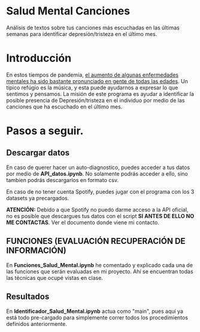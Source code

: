 # Salud Mental Canciones
 Análisis de textos sobre tus canciones más escuchadas en las últimas semanas para identificar depresión/tristeza en el último mes. 

# Introducción
En estos tiempos de pandemia, [el aumento de algunas enfermedades mentales ha sido bastante pronunciado en gente de todas las edades](https://www.imss.gob.mx/prensa/archivo/202107/301). Un típico refúgio es la música, y esta puede ayudarnos a expresar lo que sentimos y pensamos. La misión de este programa es ayudar a identificar la posible presencia de Depresión/tristeza en el individuo por medio de las canciones que ha escuchado en el último mes. 

# Pasos a seguir.

## Descargar datos

En caso de querer hacer un auto-diagnostico, puedes acceder a tus datos por medio de __API_datos.ipynb__. No solamente podrás acceder a ello, sino tambíen podrás descargarlos en formato csv. 

En caso de no tener cuenta Spotify, puedes jugar con el programa con los 3 datasets ya precargados. 

__ATENCIÓN:__ Debido a que Spotify no puedo darme acceso a la API oficial, no es posible que descargues tus datos con el script __SI ANTES DE ELLO NO ME CONTACTAS__. Ver el documento donde viene mi contacto. 

## FUNCIONES (EVALUACIÓN RECUPERACIÓN DE INFORMACIÓN)

En __Funciones_Salud_Mental.ipynb__ he comentado y explicado cada una de las funciones que serán evaluadas en mi proyecto. Ahí se encuentran todas las técnicas que ocupé vistas en clase. 

## Resultados

En __Identificador_Salud_Mental.ipynb__ actua como "main", pues aquí ya está todo pre-cargado para simplemente correr todos los procedimientos definidos anteriormente. 


